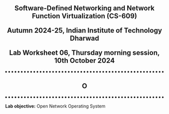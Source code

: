 <h2 align="center" style="border-bottom: 5px dotted">
   <p> Software-Defined Networking and Network Function Virtualization (CS-609)</p>
    <p> Autumn 2024-25, Indian Institute of Technology Dharwad </p>
    <p> Lab Worksheet 06, Thursday morning session, 10th October 2024 </p>
    

</h2>

<h2 align="center" style="border-bottom: 5px dotted">
   <p> O</p>
    

</h2>



<!---
## Lab - 04: OpenFlow

### 01-initial-setup
-->

**Lab objective:** Open Network Operating System 
